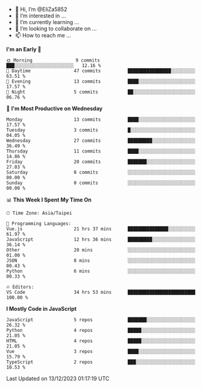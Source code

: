 - 👋 Hi, I’m @EliZa5852
- 👀 I’m interested in ...
- 🌱 I’m currently learning ...
- 💞️ I’m looking to collaborate on ...
- 📫 How to reach me ...

<!--START_SECTION:waka-->
**I'm an Early 🐤** 

```text
🌞 Morning                9 commits           ███░░░░░░░░░░░░░░░░░░░░░░   12.16 % 
🌆 Daytime                47 commits          ████████████████░░░░░░░░░   63.51 % 
🌃 Evening                13 commits          ████░░░░░░░░░░░░░░░░░░░░░   17.57 % 
🌙 Night                  5 commits           ██░░░░░░░░░░░░░░░░░░░░░░░   06.76 % 
```
📅 **I'm Most Productive on Wednesday** 

```text
Monday                   13 commits          ████░░░░░░░░░░░░░░░░░░░░░   17.57 % 
Tuesday                  3 commits           █░░░░░░░░░░░░░░░░░░░░░░░░   04.05 % 
Wednesday                27 commits          █████████░░░░░░░░░░░░░░░░   36.49 % 
Thursday                 11 commits          ████░░░░░░░░░░░░░░░░░░░░░   14.86 % 
Friday                   20 commits          ███████░░░░░░░░░░░░░░░░░░   27.03 % 
Saturday                 0 commits           ░░░░░░░░░░░░░░░░░░░░░░░░░   00.00 % 
Sunday                   0 commits           ░░░░░░░░░░░░░░░░░░░░░░░░░   00.00 % 
```


📊 **This Week I Spent My Time On** 

```text
🕑︎ Time Zone: Asia/Taipei

💬 Programming Languages: 
Vue.js                   21 hrs 37 mins      ███████████████░░░░░░░░░░   61.97 % 
JavaScript               12 hrs 36 mins      █████████░░░░░░░░░░░░░░░░   36.14 % 
Other                    20 mins             ░░░░░░░░░░░░░░░░░░░░░░░░░   01.00 % 
JSON                     8 mins              ░░░░░░░░░░░░░░░░░░░░░░░░░   00.43 % 
Python                   6 mins              ░░░░░░░░░░░░░░░░░░░░░░░░░   00.33 % 

🔥 Editors: 
VS Code                  34 hrs 53 mins      █████████████████████████   100.00 % 
```

**I Mostly Code in JavaScript** 

```text
JavaScript               5 repos             ███████░░░░░░░░░░░░░░░░░░   26.32 % 
Python                   4 repos             █████░░░░░░░░░░░░░░░░░░░░   21.05 % 
HTML                     4 repos             █████░░░░░░░░░░░░░░░░░░░░   21.05 % 
Vue                      3 repos             ████░░░░░░░░░░░░░░░░░░░░░   15.79 % 
TypeScript               2 repos             ███░░░░░░░░░░░░░░░░░░░░░░   10.53 % 
```




 Last Updated on 13/12/2023 01:17:19 UTC
<!--END_SECTION:waka-->

